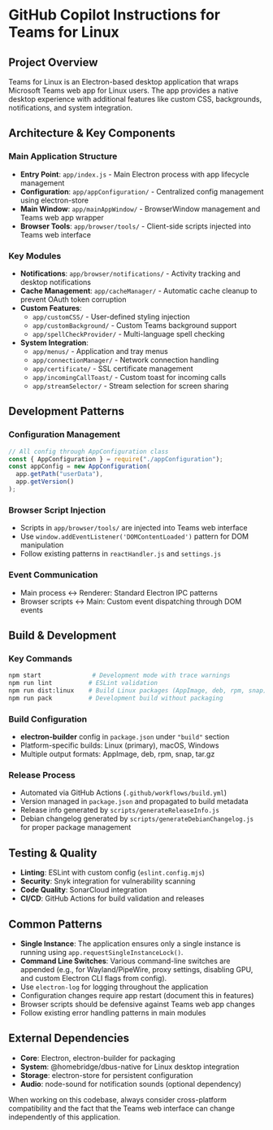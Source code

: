 # GitHub Copilot Instructions for Teams for Linux

## Project Overview

Teams for Linux is an Electron-based desktop application that wraps Microsoft Teams web app for Linux users. The app provides a native desktop experience with additional features like custom CSS, backgrounds, notifications, and system integration.

## Architecture & Key Components

### Main Application Structure

- **Entry Point**: `app/index.js` - Main Electron process with app lifecycle management
- **Configuration**: `app/appConfiguration/` - Centralized config management using electron-store
- **Main Window**: `app/mainAppWindow/` - BrowserWindow management and Teams web app wrapper
- **Browser Tools**: `app/browser/tools/` - Client-side scripts injected into Teams web interface

### Key Modules

- **Notifications**: `app/browser/notifications/` - Activity tracking and desktop notifications
- **Cache Management**: `app/cacheManager/` - Automatic cache cleanup to prevent OAuth token corruption
- **Custom Features**:
  - `app/customCSS/` - User-defined styling injection
  - `app/customBackground/` - Custom Teams background support
  - `app/spellCheckProvider/` - Multi-language spell checking
- **System Integration**:
  - `app/menus/` - Application and tray menus
  - `app/connectionManager/` - Network connection handling
  - `app/certificate/` - SSL certificate management
  - `app/incomingCallToast/` - Custom toast for incoming calls
  - `app/streamSelector/` - Stream selection for screen sharing

## Development Patterns

### Configuration Management

```javascript
// All config through AppConfiguration class
const { AppConfiguration } = require("./appConfiguration");
const appConfig = new AppConfiguration(
  app.getPath("userData"),
  app.getVersion()
);
```

### Browser Script Injection

- Scripts in `app/browser/tools/` are injected into Teams web interface
- Use `window.addEventListener('DOMContentLoaded')` pattern for DOM manipulation
- Follow existing patterns in `reactHandler.js` and `settings.js`

### Event Communication

- Main process ↔ Renderer: Standard Electron IPC patterns
- Browser scripts ↔ Main: Custom event dispatching through DOM events

## Build & Development

### Key Commands

```bash
npm start              # Development mode with trace warnings
npm run lint          # ESLint validation
npm run dist:linux    # Build Linux packages (AppImage, deb, rpm, snap)
npm run pack          # Development build without packaging
```

### Build Configuration

- **electron-builder** config in `package.json` under `"build"` section
- Platform-specific builds: Linux (primary), macOS, Windows
- Multiple output formats: AppImage, deb, rpm, snap, tar.gz

### Release Process

- Automated via GitHub Actions (`.github/workflows/build.yml`)
- Version managed in `package.json` and propagated to build metadata
- Release info generated by `scripts/generateReleaseInfo.js`
- Debian changelog generated by `scripts/generateDebianChangelog.js` for proper package management

## Testing & Quality

- **Linting**: ESLint with custom config (`eslint.config.mjs`)
- **Security**: Snyk integration for vulnerability scanning
- **Code Quality**: SonarCloud integration
- **CI/CD**: GitHub Actions for build validation and releases

## Common Patterns

- **Single Instance**: The application ensures only a single instance is running using `app.requestSingleInstanceLock()`.
- **Command Line Switches**: Various command-line switches are appended (e.g., for Wayland/PipeWire, proxy settings, disabling GPU, and custom Electron CLI flags from config).
- Use `electron-log` for logging throughout the application
- Configuration changes require app restart (document this in features)
- Browser scripts should be defensive against Teams web app changes
- Follow existing error handling patterns in main modules

## External Dependencies

- **Core**: Electron, electron-builder for packaging
- **System**: @homebridge/dbus-native for Linux desktop integration
- **Storage**: electron-store for persistent configuration
- **Audio**: node-sound for notification sounds (optional dependency)

When working on this codebase, always consider cross-platform compatibility and the fact that the Teams web interface can change independently of this application.
